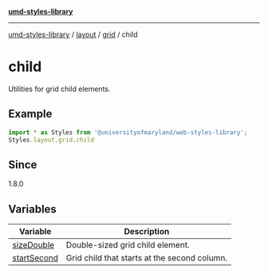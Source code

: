 [**umd-styles-library**](../../../../../README.md)

***

[umd-styles-library](../../../../../modules.md) / [layout](../../../../README.md) / [grid](../../README.md) / child

# child

Utilities for grid child elements.

## Example

```typescript
import * as Styles from '@universityofmaryland/web-styles-library';
Styles.layout.grid.child
```

## Since

1.8.0

## Variables

| Variable | Description |
| ------ | ------ |
| [sizeDouble](variables/sizeDouble.md) | Double-sized grid child element. |
| [startSecond](variables/startSecond.md) | Grid child that starts at the second column. |
